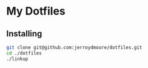 # My Dotfiles

## Installing

```bash
git clone git@github.com:jerroydmoore/dotfiles.git
cd ./dotfiles
./linkup
```
